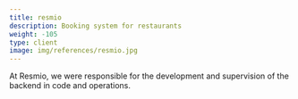 ```yaml
---
title: resmio
description: Booking system for restaurants
weight: -105
type: client
image: img/references/resmio.jpg
---
```

At Resmio, we were responsible for the development and supervision of the backend in code and operations.
